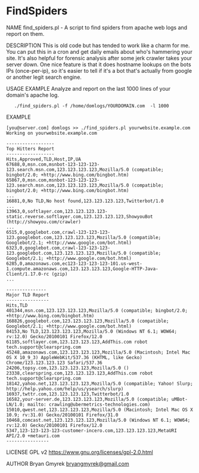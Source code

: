 FindSpiders
===========

NAME
       find_spiders.pl - A script to find spiders from apache web logs and
       report on them.

DESCRIPTION
       This is old code but has tended to work like a charm for me.  You can
       put this in a cron and get daily emails about who's hammering your
       site.  It's also helpful for forensic analysis after some jerk crawler
       takes your server down.  One nice feature is that it does hostname
       lookups on the bots IPs (once-per-ip), so it's easier to tell if it's a
       bot that's actually from google or another legit search engine.

USAGE
   EXAMPLE
       Analyze and report on the last 1000 lines of your domain's apache log.

       ./find_spiders.pl -f /home/domlogs/YOURDOMAIN.com  -l 1000

EXAMPLE

	[you@server.com] domlogs >> ./find_spiders.pl yourwebsite.example.com
	Working on yourwebsite.example.com

	------------------
	Top Hitters Report
	------------------
	Hits,Approved,TLD,Host,IP,UA
	67688,0,msn.com,msnbot-123-123-123-123.search.msn.com,123.123.123.123,Mozilla/5.0 (compatible; bingbot/2.0; +http://www.bing.com/bingbot.htm)
	65867,0,msn.com,msnbot-123-123-123-123.search.msn.com,123.123.123.123,Mozilla/5.0 (compatible; bingbot/2.0; +http://www.bing.com/bingbot.htm)
	...
	16881,0,No TLD,No host found,123.123.123.123,Twitterbot/1.0
	...
	13963,0,softlayer.com,123.123.123.123-static.reverse.softlayer.com,123.123.123.123,ShowyouBot (http://showyou.com/crawler)
	...
	6515,0,googlebot.com,crawl-123-123-123-123.googlebot.com,123.123.123.123,Mozilla/5.0 (compatible; Googlebot/2.1; +http://www.google.com/bot.html)
	6323,0,googlebot.com,crawl-123-123-123-123.googlebot.com,123.123.123.123,Mozilla/5.0 (compatible; Googlebot/2.1; +http://www.google.com/bot.html)
	6285,0,amazonaws.com,ec123-123-123-123-101.us-west-1.compute.amazonaws.com,123.123.123.123,Google-HTTP-Java-Client/1.17.0-rc (gzip)
	...

	---------------
	Major TLD Report
	----------------
	Hits,TLD
	401344,msn.com,123.123.123.123,Mozilla/5.0 (compatible; bingbot/2.0; +http://www.bing.com/bingbot.htm)
	168826,googlebot.com,123.123.123.123,Mozilla/5.0 (compatible; Googlebot/2.1; +http://www.google.com/bot.html)
	84153,No TLD,123.123.123.123,Mozilla/5.0 (Windows NT 6.1; WOW64; rv:12.0) Gecko/20100101 Firefox/12.0
	61185,softlayer.com,123.123.123.123,AddThis.com robot tech.support@clearspring.com
	45248,amazonaws.com,123.123.123.123,Mozilla/5.0 (Macintosh; Intel Mac OS X 10_9_3) AppleWebKit/537.36 (KHTML, like Gecko) Chrome/123.123.123.123 Safari/537.36
	24206,topsy.com,123.123.123.123,Mozilla/5.0 ()
	23338,clearspring.com,123.123.123.123,AddThis.com robot tech.support@clearspring.com
	18142,yahoo.net,123.123.123.123,Mozilla/5.0 (compatible; Yahoo! Slurp; http://help.yahoo.com/help/us/ysearch/slurp)
	16937,twttr.com,123.123.123.123,Twitterbot/1.0
	16582,your-server.de,123.123.123.123,Mozilla/5.0 (compatible; uMBot-LN/1.0; mailto: crawling@ubermetrics-technologies.com)
	15010,qwest.net,123.123.123.123,Mozilla/5.0 (Macintosh; Intel Mac OS X 10.9; rv:31.0) Gecko/20100101 Firefox/31.0
	10468,comcast.net,123.123.123.123,Mozilla/5.0 (Windows NT 6.1; WOW64; rv:12.0) Gecko/20100101 Firefox/12.0
	5347,123-123-123-123-customer-incero.com,123.123.123.123,MetaURI API/2.0 +metauri.com
	----------------

LICENSE
       GPL v2 https://www.gnu.org/licenses/gpl-2.0.html

AUTHOR
       Bryan Gmyrek <bryangmyrek@gmail.com>
